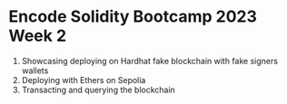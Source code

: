 # Encode Solidity Bootcamp 2023 Week 2

1) Showcasing deploying on Hardhat fake blockchain with fake signers wallets
2) Deploying with Ethers on Sepolia
3) Transacting and querying the blockchain
